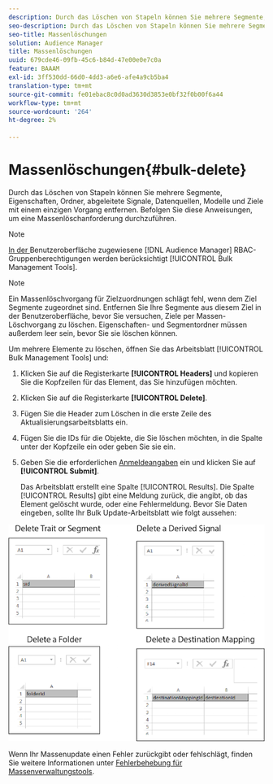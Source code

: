 ```yaml
---
description: Durch das Löschen von Stapeln können Sie mehrere Segmente, Eigenschaften, Ordner, abgeleitete Signale, Datenquellen, Modelle und Ziele mit einem einzigen Vorgang entfernen. Befolgen Sie diese Anweisungen, um eine Massenlöschanforderung durchzuführen.
seo-description: Durch das Löschen von Stapeln können Sie mehrere Segmente, Eigenschaften, Ordner, abgeleitete Signale, Datenquellen, Modelle und Ziele mit einem einzigen Vorgang entfernen. Befolgen Sie diese Anweisungen, um eine Massenlöschanforderung durchzuführen.
seo-title: Massenlöschungen
solution: Audience Manager
title: Massenlöschungen
uuid: 679cde46-09fb-45c6-b84d-47e00e0e7c0a
feature: BAAAM
exl-id: 3ff530dd-66d0-4dd3-a6e6-afe4a9cb5ba4
translation-type: tm+mt
source-git-commit: fe01ebac8c0d0ad3630d3853e0bf32f0b00f6a44
workflow-type: tm+mt
source-wordcount: '264'
ht-degree: 2%

---
```


# Massenlöschungen{#bulk-delete}

Durch das Löschen von Stapeln können Sie mehrere Segmente, Eigenschaften, Ordner, abgeleitete Signale, Datenquellen, Modelle und Ziele mit einem einzigen Vorgang entfernen. Befolgen Sie diese Anweisungen, um eine Massenlöschanforderung durchzuführen.

<!-- 

<p>t_bulk_delete.xml </p>

 -->

>[!NOTE]
>
>[In der ](../../features/administration/administration-overview.md) Benutzeroberfläche zugewiesene  [!DNL Audience Manager] RBAC-Gruppenberechtigungen werden berücksichtigt  [!UICONTROL Bulk Management Tools].

>[!NOTE]
>
>Ein Massenlöschvorgang für Zielzuordnungen schlägt fehl, wenn dem Ziel Segmente zugeordnet sind. Entfernen Sie Ihre Segmente aus diesem Ziel in der Benutzeroberfläche, bevor Sie versuchen, Ziele per Massen-Löschvorgang zu löschen. Eigenschaften- und Segmentordner müssen außerdem leer sein, bevor Sie sie löschen können.

Um mehrere Elemente zu löschen, öffnen Sie das Arbeitsblatt [!UICONTROL Bulk Management Tools] und:

1. Klicken Sie auf die Registerkarte **[!UICONTROL Headers]** und kopieren Sie die Kopfzeilen für das Element, das Sie hinzufügen möchten.
2. Klicken Sie auf die Registerkarte **[!UICONTROL Delete]**.
3. Fügen Sie die Header zum Löschen in die erste Zeile des Aktualisierungsarbeitsblatts ein.
4. Fügen Sie die IDs für die Objekte, die Sie löschen möchten, in die Spalte unter der Kopfzeile ein oder geben Sie sie ein.
5. Geben Sie die erforderlichen [Anmeldeangaben](../../reference/bulk-management-tools/bulk-management-intro.md#auth-reqs) ein und klicken Sie auf **[!UICONTROL Submit]**.

   Das Arbeitsblatt erstellt eine Spalte [!UICONTROL Results]. Die Spalte [!UICONTROL Results] gibt eine Meldung zurück, die angibt, ob das Element gelöscht wurde, oder eine Fehlermeldung.
Bevor Sie Daten eingeben, sollte Ihr Bulk Update-Arbeitsblatt wie folgt aussehen:

![](assets/delete.png)

Wenn Ihr Massenupdate einen Fehler zurückgibt oder fehlschlägt, finden Sie weitere Informationen unter [Fehlerbehebung für Massenverwaltungstools](../../reference/bulk-management-tools/bulk-troubleshooting.md).
